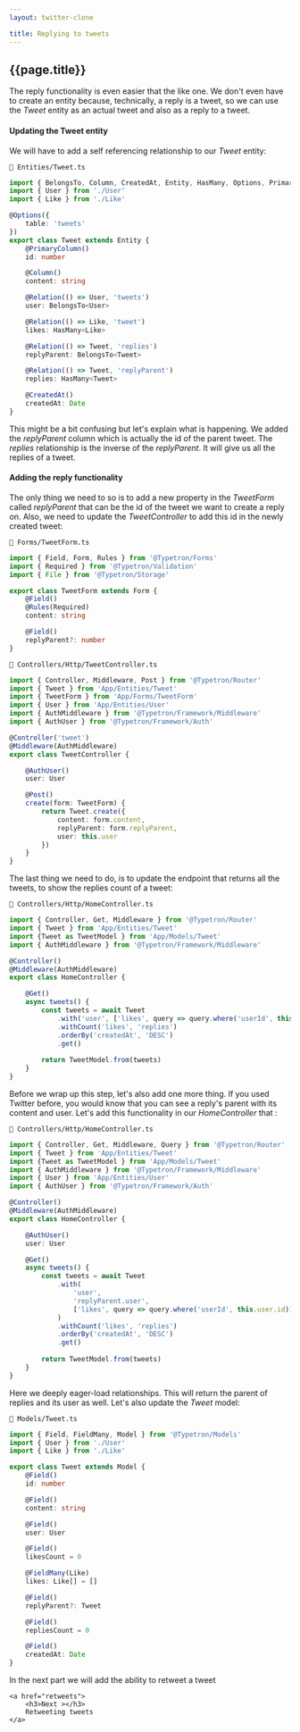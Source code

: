 ```yaml
---
layout: twitter-clone

title: Replying to tweets
---
```


## {{page.title}}

The reply functionality is even easier that the like one. We don't even have to create an entity because, technically, a
reply is a tweet, so we can use the _Tweet_ entity as an actual tweet and also as a reply to a tweet.

#### Updating the Tweet entity

We will have to add a self referencing relationship to our _Tweet_ entity:

```file-path
📁 Entities/Tweet.ts
```

```ts
import { BelongsTo, Column, CreatedAt, Entity, HasMany, Options, PrimaryColumn, Relation } from '@Typetron/Database'
import { User } from './User'
import { Like } from './Like'

@Options({
    table: 'tweets'
})
export class Tweet extends Entity {
    @PrimaryColumn()
    id: number

    @Column()
    content: string

    @Relation(() => User, 'tweets')
    user: BelongsTo<User>

    @Relation(() => Like, 'tweet')
    likes: HasMany<Like>

    @Relation(() => Tweet, 'replies')
    replyParent: BelongsTo<Tweet>

    @Relation(() => Tweet, 'replyParent')
    replies: HasMany<Tweet>

    @CreatedAt()
    createdAt: Date
}
```

This might be a bit confusing but let's explain what is happening. We added the _replyParent_ column which is actually
the id of the parent tweet. The _replies_ relationship is the inverse of the _replyParent_. It will give us all the
replies of a tweet.

#### Adding the reply functionality

The only thing we need to so is to add a new property in the _TweetForm_ called _replyParent_ that can be the id of the
tweet we want to create a reply on. Also, we need to update the _TweetController_ to add this id in the newly created
tweet:

```file-path
📁 Forms/TweetForm.ts
```

```ts
import { Field, Form, Rules } from '@Typetron/Forms'
import { Required } from '@Typetron/Validation'
import { File } from '@Typetron/Storage'

export class TweetForm extends Form {
    @Field()
    @Rules(Required)
    content: string

    @Field()
    replyParent?: number
}
```

```file-path
📁 Controllers/Http/TweetController.ts
```

```ts
import { Controller, Middleware, Post } from '@Typetron/Router'
import { Tweet } from 'App/Entities/Tweet'
import { TweetForm } from 'App/Forms/TweetForm'
import { User } from 'App/Entities/User'
import { AuthMiddleware } from '@Typetron/Framework/Middleware'
import { AuthUser } from '@Typetron/Framework/Auth'

@Controller('tweet')
@Middleware(AuthMiddleware)
export class TweetController {

    @AuthUser()
    user: User

    @Post()
    create(form: TweetForm) {
        return Tweet.create({
            content: form.content,
            replyParent: form.replyParent,
            user: this.user
        })
    }
}
```

The last thing we need to do, is to update the endpoint that returns all the tweets, to show the replies count of a
tweet:

```file-path
📁 Controllers/Http/HomeController.ts
```

```ts
import { Controller, Get, Middleware } from '@Typetron/Router'
import { Tweet } from 'App/Entities/Tweet'
import {Tweet as TweetModel } from 'App/Models/Tweet'
import { AuthMiddleware } from '@Typetron/Framework/Middleware'

@Controller()
@Middleware(AuthMiddleware)
export class HomeController {

    @Get()
    async tweets() {
        const tweets = await Tweet
            .with('user', ['likes', query => query.where('userId', this.user.id)])
            .withCount('likes', 'replies')
            .orderBy('createdAt', 'DESC')
            .get()
        
        return TweetModel.from(tweets)
    }
}
```

Before we wrap up this step, let's also add one more thing. If you used Twitter before, you would know that you can see
a reply's parent with its content and user. Let's add this functionality in our _HomeController_ that :

```file-path
📁 Controllers/Http/HomeController.ts
```

```ts
import { Controller, Get, Middleware, Query } from '@Typetron/Router'
import { Tweet } from 'App/Entities/Tweet'
import {Tweet as TweetModel } from 'App/Models/Tweet'
import { AuthMiddleware } from '@Typetron/Framework/Middleware'
import { User } from 'App/Entities/User'
import { AuthUser } from '@Typetron/Framework/Auth'

@Controller()
@Middleware(AuthMiddleware)
export class HomeController {

    @AuthUser()
    user: User

    @Get()
    async tweets() {
        const tweets = await Tweet
            .with(
                'user',
                'replyParent.user',
                ['likes', query => query.where('userId', this.user.id)]
            )
            .withCount('likes', 'replies')
            .orderBy('createdAt', 'DESC')
            .get()
        
        return TweetModel.from(tweets)
    }
}
```

Here we deeply eager-load relationships. This will return the parent of replies and its user as well. Let's also update
the _Tweet_ model:

```file-path
📁 Models/Tweet.ts
```

```ts
import { Field, FieldMany, Model } from '@Typetron/Models'
import { User } from './User'
import { Like } from './Like'

export class Tweet extends Model {
    @Field()
    id: number

    @Field()
    content: string

    @Field()
    user: User

    @Field()
    likesCount = 0

    @FieldMany(Like)
    likes: Like[] = []

    @Field()
    replyParent?: Tweet

    @Field()
    repliesCount = 0

    @Field()
    createdAt: Date
}
```

<div class="tutorial-next-page">
    In the next part we will add the ability to retweet a tweet

    <a href="retweets">
        <h3>Next ></h3>
        Retweeting tweets
    </a>

</div>

